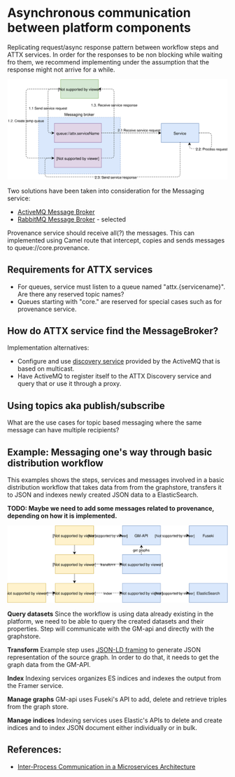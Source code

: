 # Asynchronous communication between platform components


Replicating request/async response pattern between workflow steps and ATTX services. In order for the responses to be non blocking while waiting fro them, we recommend implementing under the assumption that the response might not arrive for a while.

![Figure 1. Request/async response pattern using message broker](images/messaging-request-response.svg)


Two solutions have been taken into consideration for the Messaging service:
* [ActiveMQ Message Broker](MessageBroker-ActiveMQ.md)
* [RabbitMQ Message Broker](MessageBroker-RabbitMQ.md) - selected


Provenance service should receive all(?) the messages. This can implemented using Camel route that intercept, copies and sends messages to queue://core.provenance.

## Requirements for ATTX services

* For queues, service must listen to a queue named "attx.{servicename}". Are there any reserved topic names?
* Queues starting with "core." are reserved for special cases such as for provenance service.

## How do ATTX service find the MessageBroker?

Implementation alternatives:

* Configure and use [discovery service](http://activemq.apache.org/discovery.html) provided by the ActiveMQ that is based on multicast.
* Have ActiveMQ to register itself to the ATTX Discovery service and query that or use it through a proxy.


## Using topics aka publish/subscribe

What are the use cases for topic based messaging where the same message can have multiple recipients?

## Example: Messaging one's way through basic distribution workflow

This examples shows the steps, services and messages involved in a basic distribution workflow that takes data from from the graphstore, transfers it to JSON and indexes newly created JSON data to a ElasticSearch.

**TODO: Maybe we need to add some messages related to provenance, depending on how it is implemented.**

![Distribution workflow and services](images/distribution-workflow-basic.svg)

**Query datasets**
Since the workflow is using data already existing in the platform, we need to be able to query the created datasets and their properties. Step will communicate with the GM-api and directly with the graphstore.


**Transform**
Example step uses [JSON-LD framing](https://json-ld.org/spec/latest/json-ld-framing/) to generate JSON representation of the source graph. In order to do that, it needs to get the graph data from the GM-API.

**Index**
Indexing services organizes ES indices and indexes the output from the Framer service.

**Manage graphs**
GM-api uses Fuseki's API to add, delete and retrieve triples from the graph store.


**Manage indices**
Indexing services uses Elastic's APIs to delete and create indices and to index JSON document either individually or in bulk.

## References:

* [Inter-Process Communication in a Microservices Architecture](https://www.nginx.com/blog/building-microservices-inter-process-communication/)
